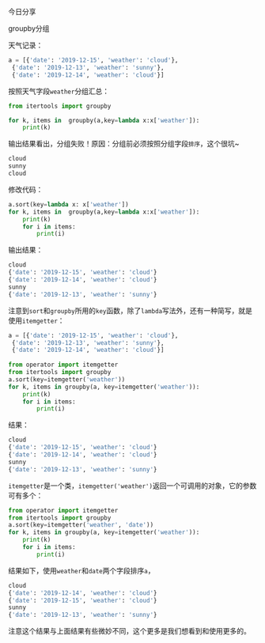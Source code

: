 今日分享

groupby分组

天气记录：
```python
a = [{'date': '2019-12-15', 'weather': 'cloud'},
 {'date': '2019-12-13', 'weather': 'sunny'},
 {'date': '2019-12-14', 'weather': 'cloud'}]
```
按照天气字段`weather`分组汇总：
```python
from itertools import groupby

for k, items in  groupby(a,key=lambda x:x['weather']):
	print(k)
```
输出结果看出，分组失败！原因：分组前必须按照分组字段`排序`，这个很坑~
```python
cloud
sunny
cloud
```
修改代码：
```python
a.sort(key=lambda x: x['weather'])
for k, items in  groupby(a,key=lambda x:x['weather']):
    print(k)
    for i in items:
        print(i)
```
输出结果：
```python
cloud
{'date': '2019-12-15', 'weather': 'cloud'}
{'date': '2019-12-14', 'weather': 'cloud'}
sunny
{'date': '2019-12-13', 'weather': 'sunny'}
```

注意到`sort`和`groupby`所用的`key`函数，除了`lambda`写法外，还有一种简写，就是使用`itemgetter`：

```python
a = [{'date': '2019-12-15', 'weather': 'cloud'},
 {'date': '2019-12-13', 'weather': 'sunny'},
 {'date': '2019-12-14', 'weather': 'cloud'}]
 
from operator import itemgetter
from itertools import groupby
a.sort(key=itemgetter('weather'))
for k, items in groupby(a, key=itemgetter('weather')):
    print(k)
    for i in items:
        print(i)
```
结果：
```python
cloud
{'date': '2019-12-15', 'weather': 'cloud'}
{'date': '2019-12-14', 'weather': 'cloud'}
sunny
{'date': '2019-12-13', 'weather': 'sunny'}
```

`itemgetter`是一个类，`itemgetter('weather')`返回一个可调用的对象，它的参数可有多个：
```python
from operator import itemgetter
from itertools import groupby
a.sort(key=itemgetter('weather', 'date'))
for k, items in groupby(a, key=itemgetter('weather')):
    print(k)
    for i in items:
        print(i)
```
结果如下，使用`weather`和`date`两个字段排序`a`，
```python
cloud
{'date': '2019-12-14', 'weather': 'cloud'}
{'date': '2019-12-15', 'weather': 'cloud'}
sunny
{'date': '2019-12-13', 'weather': 'sunny'}
```
注意这个结果与上面结果有些微妙不同，这个更多是我们想看到和使用更多的。
